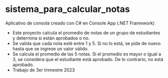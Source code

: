 # sistema_para_calcular_notas
Aplicativo de consola creado con C# en Console App (.NET Framework)
- Este proyecto calcula el promedio de notas de un grupo de estudiantes y determina si están aprobados o no.
- Se valida que cada nota esté entre 1 y 5. Si no lo está, se pide de nuevo hasta que se ingrese un valor válido.
- Se calcula el promedio de las 5 notas. Si el promedio es mayor o igual a 3, se considera que el estudiante está aprobado. De lo contrario, no está aprobado.
- Trabajo de 3er trimestre 2023
